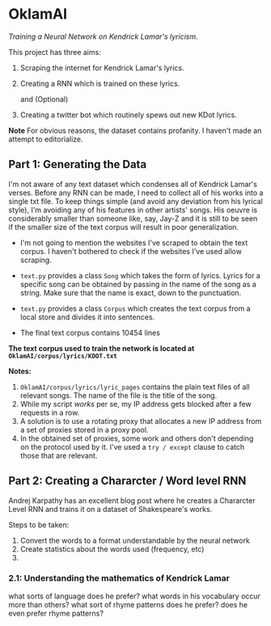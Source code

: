 # **OklamAI**
_Training a Neural Network on Kendrick Lamar's lyricism._

This project has three aims:

1. Scraping the internet for Kendrick Lamar's lyrics. 
2. Creating a RNN which is trained on these lyrics.

    and (Optional) 
3. Creating a twitter bot which routinely spews out new KDot lyrics.


**Note** For obvious reasons, the dataset contains profanity. I haven't made an attempt to editorialize. 


## **Part 1: Generating the Data**
I'm not aware of any text dataset which condenses all of Kendrick Lamar's verses. Before any RNN can be made, I need to collect all of his works into a single txt file. To keep things simple (and avoid any deviation from his lyrical style), I'm avoiding any of his features in other artists' songs. His oeuvre is considerably smaller than someone like, say, Jay-Z and it is still to be seen if the smaller size of the text corpus will result in poor  generalization. 

* I'm not going to mention the websites I've scraped to obtain the text corpus. I haven't bothered to check if the websites I've used allow scraping.

* `text.py` provides a class `Song` which takes the form of lyrics. Lyrics for a specific song can be obtained by passing in the name of the song as a string. Make sure that the name is exact, down to the punctuation.
* `text.py` provides a class `Corpus` which creates the text corpus from a local store and divides it into sentences.

* The final text corpus contains 10454 lines 

**The text corpus used to train the network is located at `OklamAI/corpus/lyrics/KDOT.txt`**


**Notes:**
1. `OklamAI/corpus/lyrics/lyric_pages` contains the plain text files of all relevant songs. The name of the file is the title of the song.  
2. While my script _works_ per se, my IP address gets blocked after a few requests in a row. 
3. A solution is to use a rotating proxy that allocates a new IP address from a set of proxies stored in a proxy pool.
4. In the obtained set of proxies, some work and others don't depending on the protocol used by it. I've used a `try / except` clause to catch those that are relevant.
   
## **Part 2: Creating a Chararcter / Word level RNN**
Andrej Karpathy has an excellent blog post where he creates a Chararcter Level RNN and trains it on a dataset of Shakespeare's works.

Steps to be taken:

1. Convert the words to a format understandable by the neural network
2. Create statistics about the words used (frequency, etc)
3. 


### **2.1: Understanding the mathematics of Kendrick Lamar**
what sorts of language does he prefer? what words in his vocabulary occur more than others? what sort of rhyme patterns does he prefer? does he even prefer rhyme patterns?
